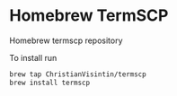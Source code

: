 # Homebrew TermSCP

Homebrew termscp repository

To install run

```sh
brew tap ChristianVisintin/termscp
brew install termscp
```

